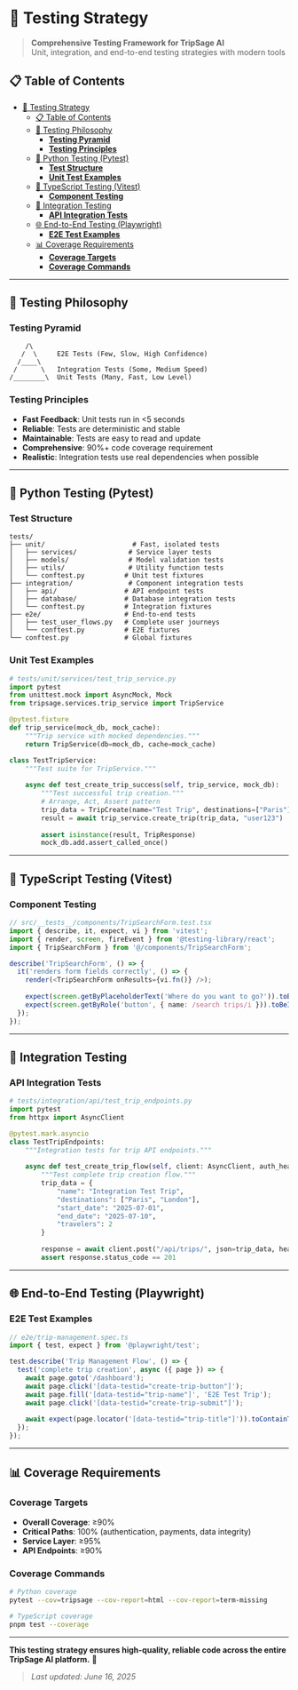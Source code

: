 # 🧪 Testing Strategy

> **Comprehensive Testing Framework for TripSage AI**  
> Unit, integration, and end-to-end testing strategies with modern tools

## 📋 Table of Contents

- [🧪 Testing Strategy](#-testing-strategy)
  - [📋 Table of Contents](#-table-of-contents)
  - [🎯 Testing Philosophy](#-testing-philosophy)
    - [**Testing Pyramid**](#testing-pyramid)
    - [**Testing Principles**](#testing-principles)
  - [🐍 Python Testing (Pytest)](#-python-testing-pytest)
    - [**Test Structure**](#test-structure)
    - [**Unit Test Examples**](#unit-test-examples)
  - [📘 TypeScript Testing (Vitest)](#-typescript-testing-vitest)
    - [**Component Testing**](#component-testing)
  - [🔗 Integration Testing](#-integration-testing)
    - [**API Integration Tests**](#api-integration-tests)
  - [🌐 End-to-End Testing (Playwright)](#-end-to-end-testing-playwright)
    - [**E2E Test Examples**](#e2e-test-examples)
  - [📊 Coverage Requirements](#-coverage-requirements)
    - [**Coverage Targets**](#coverage-targets)
    - [**Coverage Commands**](#coverage-commands)

---

## 🎯 Testing Philosophy

### **Testing Pyramid**

```text
    /\
   /  \     E2E Tests (Few, Slow, High Confidence)
  /____\
 /      \   Integration Tests (Some, Medium Speed)
/________\  Unit Tests (Many, Fast, Low Level)
```

### **Testing Principles**

- **Fast Feedback**: Unit tests run in <5 seconds
- **Reliable**: Tests are deterministic and stable
- **Maintainable**: Tests are easy to read and update
- **Comprehensive**: 90%+ code coverage requirement
- **Realistic**: Integration tests use real dependencies when possible

---

## 🐍 Python Testing (Pytest)

### **Test Structure**

```text
tests/
├── unit/                      # Fast, isolated tests
│   ├── services/             # Service layer tests
│   ├── models/               # Model validation tests
│   ├── utils/                # Utility function tests
│   └── conftest.py          # Unit test fixtures
├── integration/              # Component integration tests
│   ├── api/                 # API endpoint tests
│   ├── database/            # Database integration tests
│   └── conftest.py          # Integration fixtures
├── e2e/                     # End-to-end tests
│   ├── test_user_flows.py   # Complete user journeys
│   └── conftest.py          # E2E fixtures
└── conftest.py              # Global fixtures
```

### **Unit Test Examples**

```python
# tests/unit/services/test_trip_service.py
import pytest
from unittest.mock import AsyncMock, Mock
from tripsage.services.trip_service import TripService

@pytest.fixture
def trip_service(mock_db, mock_cache):
    """Trip service with mocked dependencies."""
    return TripService(db=mock_db, cache=mock_cache)

class TestTripService:
    """Test suite for TripService."""
    
    async def test_create_trip_success(self, trip_service, mock_db):
        """Test successful trip creation."""
        # Arrange, Act, Assert pattern
        trip_data = TripCreate(name="Test Trip", destinations=["Paris"])
        result = await trip_service.create_trip(trip_data, "user123")
        
        assert isinstance(result, TripResponse)
        mock_db.add.assert_called_once()
```

---

## 📘 TypeScript Testing (Vitest)

### **Component Testing**

```typescript
// src/__tests__/components/TripSearchForm.test.tsx
import { describe, it, expect, vi } from 'vitest';
import { render, screen, fireEvent } from '@testing-library/react';
import { TripSearchForm } from '@/components/TripSearchForm';

describe('TripSearchForm', () => {
  it('renders form fields correctly', () => {
    render(<TripSearchForm onResults={vi.fn()} />);
    
    expect(screen.getByPlaceholderText('Where do you want to go?')).toBeInTheDocument();
    expect(screen.getByRole('button', { name: /search trips/i })).toBeInTheDocument();
  });
});
```

---

## 🔗 Integration Testing

### **API Integration Tests**

```python
# tests/integration/api/test_trip_endpoints.py
import pytest
from httpx import AsyncClient

@pytest.mark.asyncio
class TestTripEndpoints:
    """Integration tests for trip API endpoints."""
    
    async def test_create_trip_flow(self, client: AsyncClient, auth_headers):
        """Test complete trip creation flow."""
        trip_data = {
            "name": "Integration Test Trip",
            "destinations": ["Paris", "London"],
            "start_date": "2025-07-01",
            "end_date": "2025-07-10",
            "travelers": 2
        }
        
        response = await client.post("/api/trips/", json=trip_data, headers=auth_headers)
        assert response.status_code == 201
```

---

## 🌐 End-to-End Testing (Playwright)

### **E2E Test Examples**

```typescript
// e2e/trip-management.spec.ts
import { test, expect } from '@playwright/test';

test.describe('Trip Management Flow', () => {
  test('complete trip creation', async ({ page }) => {
    await page.goto('/dashboard');
    await page.click('[data-testid="create-trip-button"]');
    await page.fill('[data-testid="trip-name"]', 'E2E Test Trip');
    await page.click('[data-testid="create-trip-submit"]');
    
    await expect(page.locator('[data-testid="trip-title"]')).toContainText('E2E Test Trip');
  });
});
```

---

## 📊 Coverage Requirements

### **Coverage Targets**

- **Overall Coverage**: ≥90%
- **Critical Paths**: 100% (authentication, payments, data integrity)
- **Service Layer**: ≥95%
- **API Endpoints**: ≥90%

### **Coverage Commands**

```bash
# Python coverage
pytest --cov=tripsage --cov-report=html --cov-report=term-missing

# TypeScript coverage
pnpm test --coverage
```

---

**This testing strategy ensures high-quality, reliable code across the entire TripSage AI platform.** 🚀

> *Last updated: June 16, 2025*
